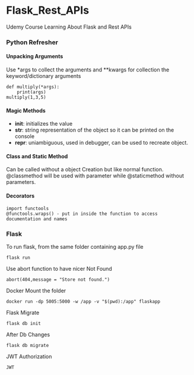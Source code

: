 # Flask_Rest_APIs

Udemy Course Learning About Flask and Rest APIs

### Python Refresher

#### Unpacking Arguments

Use \*args to collect the arguments and \*\*kwargs for collection the keyword/dictionary arguments

```
def multiply(*args):
    print(args)
multiply(1,3,5)
```

#### Magic Methods

- **init**: initializes the value
- **str**: string representation of the object so it can be printed on the console
- **repr**: uniambiguous, used in debugger, can be used to recreate object.

#### Class and Static Method

Can be called without a object Creation but like normal function. @classmethod will be used with parameter while @staticmethod without parameters.

#### Decorators
```
import functools
@functools.wraps() - put in inside the function to access documentation and names
```

### Flask

To run flask, from the same folder containing app.py file
``` 
flask run
```

Use abort function to have nicer Not Found
```
abort(404,message = "Store not found.")
```
Docker Mount the folder
```
docker run -dp 5005:5000 -w /app -v "$(pwd):/app" flaskapp
```
Flask Migrate
```
flask db init
```
After Db Changes
```
flask db migrate
```
JWT Authorization
```
JWT
```